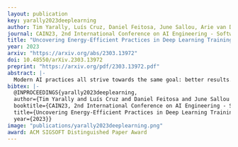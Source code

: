 ```yaml
---
layout: publication
key: yarally2023deeplearning
author: Tim Yarally, Luís Cruz, Daniel Feitosa, June Sallou, Arie van Deursen
journal: CAIN23, 2nd International Conference on AI Engineering - Software Engineering for AI
title: "Uncovering Energy-Efficient Practices in Deep Learning Training: Preliminary Steps Towards Green AI"
year: 2023
arxiv: "https://arxiv.org/abs/2303.13972"
doi: 10.48550/arXiv.2303.13972
preprint: "https://arxiv.org/pdf/2303.13972.pdf"
abstract: |-
  Modern AI practices all strive towards the same goal: better results. In the context of deep learning, the term "results" often refers to the achieved accuracy on a competitive problem set. In this paper, we adopt an idea from the emerging field of Green AI to consider energy consumption as a metric of equal importance to accuracy and to reduce any irrelevant tasks or energy usage. We examine the training stage of the deep learning pipeline from a sustainability perspective, through the study of hyperparameter tuning strategies and the model complexity, two factors vastly impacting the overall pipeline's energy consumption. First, we investigate the effectiveness of grid search, random search and Bayesian optimisation during hyperparameter tuning, and we find that Bayesian optimisation significantly dominates the other strategies. Furthermore, we analyse the architecture of convolutional neural networks with the energy consumption of three prominent layer types: convolutional, linear and ReLU layers. The results show that convolutional layers are the most computationally expensive by a strong margin. Additionally, we observe diminishing returns in accuracy for more energy-hungry models. The overall energy consumption of training can be halved by reducing the network complexity. In conclusion, we highlight innovative and promising energy-efficient practices for training deep learning models. To expand the application of Green AI, we advocate for a shift in the design of deep learning models, by considering the trade-off between energy efficiency and accuracy.
bibtex: |- 
  @INPROCEEDINGS{yarally2023deeplearning,
  author={Tim Yarally and Luís Cruz and Daniel Feitosa and June Sallou and Arie van Deursen},
  booktitle={CAIN23, 2nd International Conference on AI Engineering - Software Engineering for AI}, 
  title={Uncovering Energy-Efficient Practices in Deep Learning Training: Preliminary Steps Towards Green AI}, 
  year={2023}}
image: "publications/yarally2023deeplearning.png"
award: ACM SIGSOFT Distinguished Paper Award
---
```

